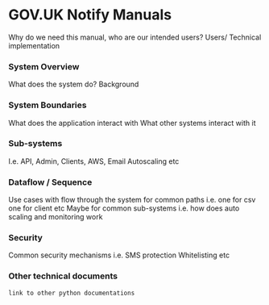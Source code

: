 # GOV.UK Notify Manuals

Why do we need this manual, who are our intended users? Users/ Technical implementation

### System Overview
What does the system do?
Background

### System Boundaries
What does the application interact with
What other systems interact with it

### Sub-systems
I.e. API, Admin, Clients, AWS, Email Autoscaling etc

### Dataflow / Sequence
Use cases with flow through the system for common paths i.e. one for csv one for client etc
Maybe for common sub-systems i.e. how does auto scaling and monitoring work

### Security
Common security mechanisms i.e. SMS protection
Whitelisting etc

### Other technical documents
    link to other python documentations
